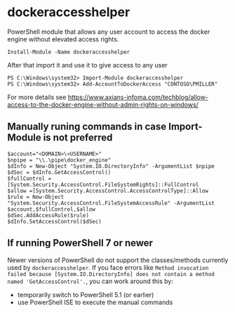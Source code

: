 # dockeraccesshelper

PowerShell module that allows any user account to access the docker engine without elevated access rights.

```
Install-Module -Name dockeraccesshelper
```

After that import it and use it to give access to any user

```
PS C:\Windows\system32> Import-Module dockeraccesshelper
PS C:\Windows\system32> Add-AccountToDockerAccess "CONTOSO\PMILLER"
```

For more details see https://www.axians-infoma.com/techblog/allow-access-to-the-docker-engine-without-admin-rights-on-windows/


## Manually runing commands in case Import-Module is not preferred 

```
$account="<DOMAIN>\<USERNAME>"
$npipe = "\\.\pipe\docker_engine"                                                                                 
$dInfo = New-Object "System.IO.DirectoryInfo" -ArgumentList $npipe                                               
$dSec = $dInfo.GetAccessControl()                                                                                 
$fullControl =[System.Security.AccessControl.FileSystemRights]::FullControl                                       
$allow =[System.Security.AccessControl.AccessControlType]::Allow                                                  
$rule = New-Object "System.Security.AccessControl.FileSystemAccessRule" -ArgumentList $account,$fullControl,$allow
$dSec.AddAccessRule($rule)                                                                                        
$dInfo.SetAccessControl($dSec)
```

## If running PowerShell 7 or newer
Newer versions of PowerShell do not support the classes/methods currently used by `dockeraccesshelper`. If you face errors like `Method invocation failed because [System.IO.DirectoryInfo] does not contain a method named 'GetAccessControl'.`, you can work around this by:
- temporarily switch to PowerShell 5.1 (or earlier)
- use PowerShell ISE to execute the manual commands
